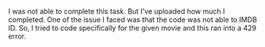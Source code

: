 I was not able to complete this task. But I've uploaded how much I completed. One of the issue I faced was that the code was not able to IMDB ID. So, I tried to code specifically for the given movie and this ran into a 429 error.
